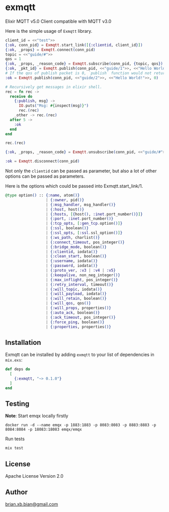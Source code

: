 exmqtt
=====

Elixir MQTT v5.0 Client compatible with MQTT v3.0

Here is the simple usage of `Exmqtt` library.

``` elixir
client_id = <<"test">>
{:ok, conn_pid} = Exmqtt.start_link([{:clientid, client_id}])
{:ok, _props} = Exmqtt.connect(conn_pid)
topic = <<"guide/#">>
qos = 1
{:ok, _props, _reason_code} = Exmqtt.subscribe(conn_pid, {topic, qos})
{:ok, _pkt_id} = Exmqtt.publish(conn_pid, <<"guide/1">>, <<"Hello World!">>, qos)
# If the qos of publish packet is 0, `publish` function would not return packetid
:ok = Exmqtt.publish(conn_pid, <<"guide/2">>, <<"Hello World!">>, 0)

# Recursively get messages in elixir shell.
rec = fn rec ->
  receive do
    {:publish, msg} ->
      IO.puts("Msg: #{inspect(msg)}")
      rec.(rec)
    _other -> rec.(rec)
  after 5 ->
    :ok
  end
end

rec.(rec)

{:ok, _props, _reason_code} = Exmqtt.unsubscribe(conn_pid, <<"guide/#">>)

:ok = Exmqtt.disconnect(conn_pid)
```

Not only the `clientid` can be passed as parameter, but also a lot of other options
 can be passed as parameters.

Here is the options which could be passed into Exmqtt.start_link/1.

``` elixir
@type option() :: {:name, atom()}
                  | {:owner, pid()}
                  | {:msg_handler, msg_handler()}
                  | {:host, host()}
                  | {:hosts, [{host(), :inet.port_number()}]}
                  | {:port, :inet.port_number()}
                  | {:tcp_opts, [:gen_tcp.option()]}
                  | {:ssl, boolean()}
                  | {:ssl_opts, [:ssl.ssl_option()]}
                  | {:ws_path, charlist()}
                  | {:connect_timeout, pos_integer()}
                  | {:bridge_mode, boolean()}
                  | {:clientid, iodata()}
                  | {:clean_start, boolean()}
                  | {:username, iodata()}
                  | {:password, iodata()}
                  | {:proto_ver, :v3 | :v4 | :v5}
                  | {:keepalive, non_neg_integer()}
                  | {:max_inflight, pos_integer()}
                  | {:retry_interval, timeout()}
                  | {:will_topic, iodata()}
                  | {:will_payload, iodata()}
                  | {:will_retain, boolean()}
                  | {:will_qos, qos()}
                  | {:will_props, properties()}
                  | {:auto_ack, boolean()}
                  | {:ack_timeout, pos_integer()}
                  | {:force_ping, boolean()}
                  | {:properties, properties()}
```

## Installation

Exmqtt can be installed by adding `exmqtt` to your list of
dependencies in `mix.exs`:

```elixir
def deps do
  [
    {:exmqtt, "~> 0.1.0"}
  ]
end
```

## Testing

**Note**: Start emqx locally firstly

```shell
docker run -d --name emqx -p 1883:1883 -p 8083:8083 -p 8883:8883 -p 8084:8084 -p 18083:18083 emqx/emqx
```

Run tests
```elixir
mix test
```


## License

Apache License Version 2.0

## Author

brian.xb.bian@gmail.com
